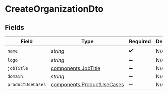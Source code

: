 # CreateOrganizationDto


## Fields

| Field                                                                    | Type                                                                     | Required                                                                 | Description                                                              |
| ------------------------------------------------------------------------ | ------------------------------------------------------------------------ | ------------------------------------------------------------------------ | ------------------------------------------------------------------------ |
| `name`                                                                   | *string*                                                                 | :heavy_check_mark:                                                       | N/A                                                                      |
| `logo`                                                                   | *string*                                                                 | :heavy_minus_sign:                                                       | N/A                                                                      |
| `jobTitle`                                                               | [components.JobTitle](../../models/components/jobtitle.md)               | :heavy_minus_sign:                                                       | N/A                                                                      |
| `domain`                                                                 | *string*                                                                 | :heavy_minus_sign:                                                       | N/A                                                                      |
| `productUseCases`                                                        | [components.ProductUseCases](../../models/components/productusecases.md) | :heavy_minus_sign:                                                       | N/A                                                                      |